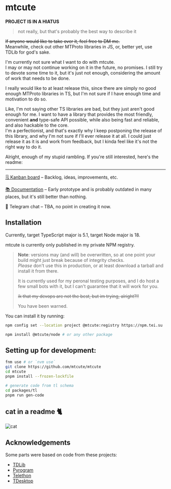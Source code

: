 # mtcute

**PROJECT IS IN A HIATUS**
> not really, but that's probably the best way to describe it

~~If anyone would like to take over it, feel free to DM me.~~  
Meanwhile, check out other MTProto libraries in JS, or, better yet, use TDLib for god's sake.

I'm currently not sure what I want to do with mtcute.  
I may or may not continue working on it in the future, no promises. 
I still try to devote some time to it, but it's just not enough, considering the amount of work that needs to be done.  

I really would like to at least release this, since there are simply no good enough MTProto libraries in TS, but I'm not sure if I have enough time and motivation to do so.

Like, I'm not saying other TS libraries are bad, but they just aren't good enough for me. 
I want to have a library that provides the most friendly, convenient **and** type-safe API possible, 
while also being fast and reliable, and also hackable to the core.  
I'm a perfectionist, and that's exactly why I keep postponing the release of this library,
and why I'm not sure if I'll ever release it at all. I could just release it as it is and work from feedback, 
but I kinda feel like it's not the right way to do it.

Alright, enough of my stupid rambling. If you're still interested, here's the readme:

---

[🗒️ Kanban board](https://lindie.app/share/6c5d9f04cae4f0640f58b9d5d7ddca467e87e980) – Backlog, ideas, improvements, etc.

[📚 Documentation](https://tmp.tei.su) – Early prototype and is probably outdated in many places, but it's still better than nothing.

💬 Telegram chat – TBA, no point in creating it now.

## Installation

Currently, target TypeScript major is 5.1, target Node major is 18.

mtcute is currently only published in my private NPM registry.
> **Note**: versions may (and will) be overwritten, so at one point your build might just break because of integrity checks.  
> *Please* don't use this in production, or at least download a tarball and install it from there.
>
> It is currently used for my peronal testing purposes, and I do host a few small bots with it, but I can't guarantee that it will work for you.
>
> ~~ik that my devops are not the best, but im trying, alright?!!~~
>
> You have been warned.

You can install it by running:

```bash
npm config set --location project @mtcute:registry https://npm.tei.su

npm install @mtcute/node # or any other package
```

## Setting up for development:

```bash
fnm use # or `nvm use`
git clone https://github.com/mtcute/mtcute
cd mtcute
pnpm install --frozen-lockfile

# generate code from tl schema
cd packages/tl
pnpm run gen-code
```

## cat in a readme 🐈

![cat](https://cataas.com/cat)

## Acknowledgements

Some parts were based on code from these projects:

- [TDLib](https://github.com/tdlib/td)
- [Pyrogram](https://github.com/pyrogram/pyrogram)
- [Telethon](https://github.com/LonamiWebs/Telethon)
- [TDesktop](https://github.com/telegramdesktop/tdesktop)
